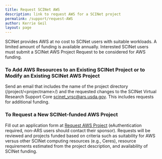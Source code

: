 ```yaml
---
title: Request SCINet AWS
description: link to request AWS for a SCINet project
permalink: /support/request-AWS
author: Kerrie Geil
layout: page
---
```


SCINet provides AWS at no cost to SCINet users with suitable workloads. A limited amount of funding is available annually. Interested SCINet users must submit a SCINet AWS Project Request to be considered for AWS funding.

### To Add AWS Resources to an Existing SCINet Project or to Modify an Existing SCINet AWS Project 
Send an email that includes the name of the project directory (/project/\<projectname\>/) and the requested changes to the SCINet Virtual Research Support Core scinet_vrsc@ars.usda.gov. This includes requests for additional funding.

### To Request a New SCINet-funded AWS Project 
Fill out an application form at [Request AWS Project](https://e.arsnet.usda.gov/sites/OCIO/scinet/accounts/SitePages/SCINet-AWS-Project-Request.aspx) (eAuthentication required, non-ARS users should contact their sponsor). Requests will be reviewed and projects funded based on criteria such as suitability for AWS versus other SCINet computing resources (e.g., Ceres), resource requirements estimated from the project description, and availability of SCINet funding.

